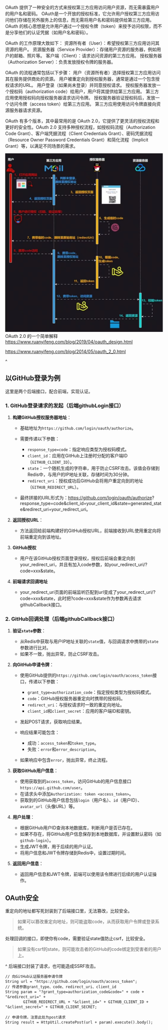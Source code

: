 OAuth 提供了一种安全的方式来授权第三方应用访问用户资源，而无需暴露用户的用户名和密码。
OAuth是一个开放的授权标准，它允许用户授权第三方应用访问他们存储在另外服务上的信息，而无需将用户名和密码提供给第三方应用。OAuth 的核心思想是允许用户通过一个授权令牌（token）来授予访问权限，而不是分享他们的认证凭据（如用户名和密码）。

OAuth 的工作原理大致如下：
资源所有者（User）：希望授权第三方应用访问其资源的用户。
资源服务器（Service Provider）：存储用户资源的服务器，例如用户的邮箱、照片等。
客户端（Client）：请求访问资源的第三方应用。
授权服务器（Authorization Server）：负责发放授权令牌的服务器。

OAuth 的流程通常包括以下步骤：
用户（资源所有者）选择授权第三方应用访问其在服务提供商处的资源。
用户被重定向到授权服务器，通常是通过一个包含授权请求的URL。
用户登录（如果尚未登录）并同意授权请求。
授权服务器发放一个授权码（authorization code）给用户，用户将其提供给第三方应用。
第三方应用使用授权码向授权服务器请求访问令牌。
授权服务器验证授权码后，发放一个访问令牌（access token）给第三方应用。
第三方应用使用访问令牌直接向资源服务器请求资源。

OAuth 有多个版本，其中最常用的是 OAuth 2.0，它提供了更灵活的授权流程和更好的安全性。OAuth 2.0 支持多种授权流程，如授权码流程（Authorization Code Grant）、客户端凭据流程（Client Credentials Grant）、密码凭据流程（Resource Owner Password Credentials Grant）和简化流程（Implicit Grant）等，以满足不同场景的需求。

![](.topwrite/assets/image_1743239285361.png)
OAuth 2.0 的一个简单解释
<https://www.ruanyifeng.com/blog/2019/04/oauth_design.html>

<https://www.ruanyifeng.com/blog/2014/05/oauth_2_0.html>


^
## **以GitHub登录为例**
这里是两个后端接口，配合前端，实现认证。


### 1. GitHub登录请求的发起（后端githubLogin接口）

  1. **构建GitHub授权服务器地址**：

     * 基础地址为`https://github.com/login/oauth/authorize`。

     * 需要传递以下参数：

       * `response_type=code`：指定响应类型为授权码模式。
       * `client_id`：应用在GitHub上注册时分配的客户端ID（`GITHUB_CLIENT_ID`）。
       * `state`：一个随机生成的字符串，用于防止CSRF攻击。该值会存储到Redis中，与用户的IP地址关联，存储时间为30分钟。
       * `redirect_uri`：授权成功后GitHub会将用户重定向到的地址（`GITHUB_REDIRECT_URL`）。

     * 最终拼接的URL形式为：https://github.com/login/oauth/authorize?
response_type=code&client_id=your_client_id&state=generated_state&redirect_uri=your_redirect_uri。

  2. **返回授权URL**：

     * 方法返回给前端构建好的GitHub授权URL，前端接收到URL使用重定向将前端重定向到该地址。

  3. **GitHub授权**
     * 用户在该GitHub授权页面登录授权，授权后前端会重定向到your_redirect_uri，并且有加入code参数，如your_redirect_uri/?code=xxx&state。

  4. **前端请求回调地址**
     * your_redirect_uri页面的前端监听匹配到url变成了your_redirect_uri/?code=xxx&state，此时把?code=xxx&state作为参数再去请求githubCallback接口。

### 2. GitHub回调处理（后端githubCallback接口）

  1. **验证`state`参数**：
     * 从Redis中获取与用户IP地址关联的`state`值，与回调请求中携带的`state`参数进行比对。
     * 如果不一致，抛出异常，防止CSRF攻击。

  2. **向GitHub申请令牌**：

     * 使用GitHub提供的`https://github.com/login/oauth/access_token`接口，传递以下参数：

       * `grant_type=authorization_code`：指定授权类型为授权码模式。
       * `code`：GitHub授权服务器重定向时携带的授权码。
       * `redirect_uri`：与授权请求时一致的重定向地址。
       * `client_id`和`client_secret`：应用的客户端ID和密钥。

     * 发起POST请求，获取响应结果。

     * 响应结果可能包含：

       * 成功：`access_token`和`token_type`。
       * 失败：`error`和`error_description`。

     * 如果响应中包含`error`，抛出异常，终止流程。

  3. **获取GitHub用户信息**：

     * 使用获取到的`access_token`，访问GitHub的用户信息接口`https://api.github.com/user`。
     * 在请求头中添加`Authorization: token <access_token>`。
     * 获取到的GitHub用户信息包括`login`（用户名）、`id`（用户ID）、`avatar_url`（头像URL）等。

  4. **用户处理**：
     * 根据GitHub用户ID查询本地数据库，判断用户是否已存在。
     * 如果不存在，将GitHub用户信息保存到本地数据库，并设置默认密码（如`github-login`）。
     * 生成JWT令牌，用于后续的用户认证。
     * 将用户信息和JWT令牌存储到Redis中，设置过期时间。

  5. **返回用户信息**：

     * 返回用户信息和JWT令牌，前端可以使用该令牌进行后续的用户认证操作。


## **OAuth安全**
重定向的地址都写死封装到了后端接口里，无法篡改，比较安全。
>如果可以篡改重定向地址，则可能盗取code，从而获取用户令牌或登录系统。

处理回调的接口，即使你有code，需要验证state值防止csrf，比较安全。
>如果没有csrf的state，则可能攻击者的GitHub的code绑定到受害者的用户上。


^
后端接口封装了请求，也可能造成SSRF攻击。
```
// 向GitHub认证服务器申请令牌
String url = "https://github.com/login/oauth/access_token";
// 传递参数grant_type、code、redirect_uri、client_id
String param = "?grant_type=authorization_code&code=" + code + "&redirect_uri=" +
        GITHUB_REDIRECT_URL + "&client_id=" + GITHUB_CLIENT_ID + "&client_secret=" + GITHUB_CLIENT_SECRET;

// 申请令牌，注意此处为post请求
String result = HttpUtil.createPost(url + param).execute().body();
```
